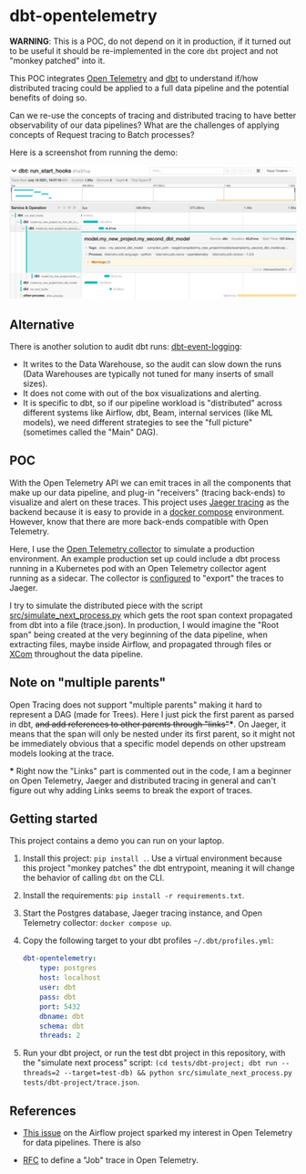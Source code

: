 # dbt-opentelemetry

**WARNING**: This is a POC, do not depend on it in production, if it turned out to be useful it should be re-implemented in the core `dbt` project and not "monkey patched" into it.

This POC integrates [Open Telemetry](https://opentelemetry-python.readthedocs.io) and [dbt](https://www.getdbt.com/) to understand if/how distributed tracing could be applied to a full data pipeline and the potential benefits of doing so.

Can we re-use the concepts of tracing and distributed tracing to have better observability of our data pipelines? What are the challenges of applying concepts of Request tracing to Batch processes?

Here is a screenshot from running the demo:

![docs/demo_jaeger_simple.png](docs/demo_jaeger_simple.png)

## Alternative

There is another solution to audit dbt runs: [dbt-event-logging](https://github.com/dbt-labs/dbt-event-logging):

* It writes to the Data Warehouse, so the audit can slow down the runs (Data Warehouses are typically not tuned for many inserts of small sizes).
* It does not come with out of the box visualizations and alerting.
* It is specific to dbt, so if our pipeline workload is "distributed" across different systems like Airflow, dbt, Beam, internal services (like ML models), we need different strategies to see the "full picture" (sometimes called the "Main" DAG).

## POC

With the Open Telemetry API we can emit traces in all the components that make up our data pipeline, and plug-in "receivers" (tracing back-ends) to visualize and alert on these traces. This project uses [Jaeger tracing](https://www.jaegertracing.io/) as the backend because it is easy to provide in a [docker compose](https://docs.docker.com/compose/) environment. However, know that there are more back-ends compatible with Open Telemetry.

Here, I use the [Open Telemetry collector](https://github.com/open-telemetry/opentelemetry-collector) to simulate a production environment. An example production set up could include a dbt process running in a Kubernetes pod with an Open Telemetry collector agent running as a sidecar. The collector is [configured](./opentelemetry-collector-config.yaml) to "export" the traces to Jaeger.

I try to simulate the distributed piece with the script [src/simulate_next_process.py](src/simulate_next_process.py) which gets the root span context propagated from dbt into a file (trace.json). In production, I would imagine the "Root span" being created at the very beginning of the data pipeline, when extracting files, maybe inside Airflow, and propagated through files or [XCom](https://airflow.apache.org/docs/apache-airflow/stable/concepts/xcoms.html) throughout the data pipeline.

## Note on "multiple parents"

Open Tracing does not support "multiple parents" making it hard to represent a DAG (made for Trees). Here I just pick the first parent as parsed in dbt, ~~and add references to other parents through "links"~~**\***. On Jaeger, it means that the span will only be nested under its first parent, so it might not be immediately obvious that a specific model depends on other upstream models looking at the trace.

**\*** Right now the "Links" part is commented out in the code, I am a beginner on Open Telemetry, Jaeger and distributed tracing in general and can't figure out why adding Links seems to break the export of traces.

## Getting started

This project contains a demo you can run on your laptop.

1. Install this project: `pip install .`. Use a virtual environment because this project "monkey patches" the dbt entrypoint, meaning it will change the behavior of calling `dbt` on the CLI.

2. Install the requirements: `pip install -r requirements.txt`.

3. Start the Postgres database, Jaeger tracing instance, and Open Telemetry collector: `docker compose up`.

4. Copy the following target to your dbt profiles `~/.dbt/profiles.yml`:

    ```yaml
    dbt-opentelemetry:
        type: postgres
        host: localhost
        user: dbt
        pass: dbt
        port: 5432
        dbname: dbt
        schema: dbt
        threads: 2
    ```

5. Run your dbt project, or run the test dbt project in this repository, with the "simulate next process" script: `(cd tests/dbt-project; dbt run --threads=2 --target=test-db) && python src/simulate_next_process.py tests/dbt-project/trace.json`.

## References

* [This issue](https://github.com/apache/airflow/issues/12771) on the Airflow project sparked my interest in Open Telemetry for data pipelines. There is also

* [RFC](https://github.com/open-telemetry/opentelemetry-specification/pull/1582) to define a "Job" trace in Open Telemetry.
